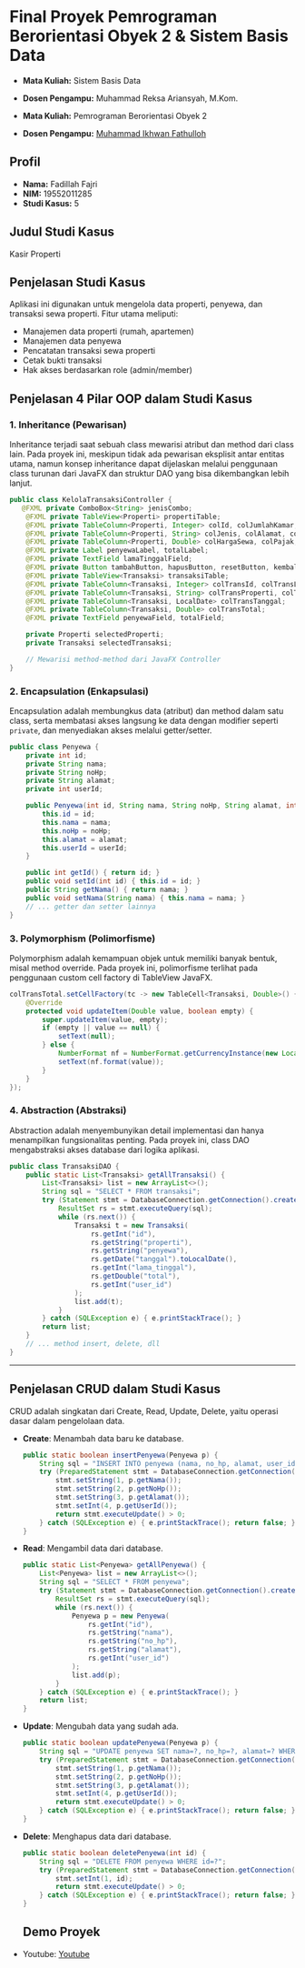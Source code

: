 # Final Proyek Pemrograman Berorientasi Obyek 2 & Sistem Basis Data

- **Mata Kuliah:** Sistem Basis Data
- **Dosen Pengampu:** Muhammad Reksa Ariansyah, M.Kom.

- **Mata Kuliah:** Pemrograman Berorientasi Obyek 2  
- **Dosen Pengampu:** [Muhammad Ikhwan Fathulloh](https://github.com/)


## Profil

- **Nama:** Fadillah Fajri
- **NIM:** 19552011285
- **Studi Kasus:** 5

## Judul Studi Kasus

Kasir Properti

## Penjelasan Studi Kasus

Aplikasi ini digunakan untuk mengelola data properti, penyewa, dan transaksi sewa properti. Fitur utama meliputi:
- Manajemen data properti (rumah, apartemen)
- Manajemen data penyewa
- Pencatatan transaksi sewa properti
- Cetak bukti transaksi
- Hak akses berdasarkan role (admin/member)

## Penjelasan 4 Pilar OOP dalam Studi Kasus

### 1. Inheritance (Pewarisan)
Inheritance terjadi saat sebuah class mewarisi atribut dan method dari class lain. Pada proyek ini, meskipun tidak ada pewarisan eksplisit antar entitas utama, namun konsep inheritance dapat dijelaskan melalui penggunaan class turunan dari JavaFX dan struktur DAO yang bisa dikembangkan lebih lanjut.

```java
public class KelolaTransaksiController {
   @FXML private ComboBox<String> jenisCombo;
    @FXML private TableView<Properti> propertiTable;
    @FXML private TableColumn<Properti, Integer> colId, colJumlahKamar;
    @FXML private TableColumn<Properti, String> colJenis, colAlamat, colStatus;
    @FXML private TableColumn<Properti, Double> colHargaSewa, colPajak;
    @FXML private Label penyewaLabel, totalLabel;
    @FXML private TextField lamaTinggalField;
    @FXML private Button tambahButton, hapusButton, resetButton, kembaliButton;
    @FXML private TableView<Transaksi> transaksiTable;
    @FXML private TableColumn<Transaksi, Integer> colTransId, colTransLama;
    @FXML private TableColumn<Transaksi, String> colTransProperti, colTransAlamat, colTransPenyewa;
    @FXML private TableColumn<Transaksi, LocalDate> colTransTanggal;
    @FXML private TableColumn<Transaksi, Double> colTransTotal;
    @FXML private TextField penyewaField, totalField;

    private Properti selectedProperti;
    private Transaksi selectedTransaksi;

    // Mewarisi method-method dari JavaFX Controller
}
```

### 2. Encapsulation (Enkapsulasi)
Encapsulation adalah membungkus data (atribut) dan method dalam satu class, serta membatasi akses langsung ke data dengan modifier seperti `private`, dan menyediakan akses melalui getter/setter.

```java
public class Penyewa {
    private int id;
    private String nama;
    private String noHp;
    private String alamat;
    private int userId;

    public Penyewa(int id, String nama, String noHp, String alamat, int userId) {
        this.id = id;
        this.nama = nama;
        this.noHp = noHp;
        this.alamat = alamat;
        this.userId = userId;
    }

    public int getId() { return id; }
    public void setId(int id) { this.id = id; }
    public String getNama() { return nama; }
    public void setNama(String nama) { this.nama = nama; }
    // ... getter dan setter lainnya
}
```

### 3. Polymorphism (Polimorfisme)
Polymorphism adalah kemampuan objek untuk memiliki banyak bentuk, misal method override. Pada proyek ini, polimorfisme terlihat pada penggunaan custom cell factory di TableView JavaFX.

```java
colTransTotal.setCellFactory(tc -> new TableCell<Transaksi, Double>() {
    @Override
    protected void updateItem(Double value, boolean empty) {
        super.updateItem(value, empty);
        if (empty || value == null) {
            setText(null);
        } else {
            NumberFormat nf = NumberFormat.getCurrencyInstance(new Locale("id", "ID"));
            setText(nf.format(value));
        }
    }
});
```

### 4. Abstraction (Abstraksi)
Abstraction adalah menyembunyikan detail implementasi dan hanya menampilkan fungsionalitas penting. Pada proyek ini, class DAO mengabstraksi akses database dari logika aplikasi.

```java
public class TransaksiDAO {
    public static List<Transaksi> getAllTransaksi() {
        List<Transaksi> list = new ArrayList<>();
        String sql = "SELECT * FROM transaksi";
        try (Statement stmt = DatabaseConnection.getConnection().createStatement()) {
            ResultSet rs = stmt.executeQuery(sql);
            while (rs.next()) {
                Transaksi t = new Transaksi(
                    rs.getInt("id"),
                    rs.getString("properti"),
                    rs.getString("penyewa"),
                    rs.getDate("tanggal").toLocalDate(),
                    rs.getInt("lama_tinggal"),
                    rs.getDouble("total"),
                    rs.getInt("user_id")
                );
                list.add(t);
            }
        } catch (SQLException e) { e.printStackTrace(); }
        return list;
    }
    // ... method insert, delete, dll
}
```

---

## Penjelasan CRUD dalam Studi Kasus

CRUD adalah singkatan dari Create, Read, Update, Delete, yaitu operasi dasar dalam pengelolaan data.

- **Create**: Menambah data baru ke database.
    ```java
    public static boolean insertPenyewa(Penyewa p) {
        String sql = "INSERT INTO penyewa (nama, no_hp, alamat, user_id) VALUES (?, ?, ?, ?)";
        try (PreparedStatement stmt = DatabaseConnection.getConnection().prepareStatement(sql)) {
            stmt.setString(1, p.getNama());
            stmt.setString(2, p.getNoHp());
            stmt.setString(3, p.getAlamat());
            stmt.setInt(4, p.getUserId());
            return stmt.executeUpdate() > 0;
        } catch (SQLException e) { e.printStackTrace(); return false; }
    }
    ```

- **Read**: Mengambil data dari database.
    ```java
    public static List<Penyewa> getAllPenyewa() {
        List<Penyewa> list = new ArrayList<>();
        String sql = "SELECT * FROM penyewa";
        try (Statement stmt = DatabaseConnection.getConnection().createStatement()) {
            ResultSet rs = stmt.executeQuery(sql);
            while (rs.next()) {
                Penyewa p = new Penyewa(
                    rs.getInt("id"),
                    rs.getString("nama"),
                    rs.getString("no_hp"),
                    rs.getString("alamat"),
                    rs.getInt("user_id")
                );
                list.add(p);
            }
        } catch (SQLException e) { e.printStackTrace(); }
        return list;
    }
    ```

- **Update**: Mengubah data yang sudah ada.
    ```java
    public static boolean updatePenyewa(Penyewa p) {
        String sql = "UPDATE penyewa SET nama=?, no_hp=?, alamat=? WHERE user_id=?";
        try (PreparedStatement stmt = DatabaseConnection.getConnection().prepareStatement(sql)) {
            stmt.setString(1, p.getNama());
            stmt.setString(2, p.getNoHp());
            stmt.setString(3, p.getAlamat());
            stmt.setInt(4, p.getUserId());
            return stmt.executeUpdate() > 0;
        } catch (SQLException e) { e.printStackTrace(); return false; }
    }
    ```

- **Delete**: Menghapus data dari database.
    ```java
    public static boolean deletePenyewa(int id) {
        String sql = "DELETE FROM penyewa WHERE id=?";
        try (PreparedStatement stmt = DatabaseConnection.getConnection().prepareStatement(sql)) {
            stmt.setInt(1, id);
            return stmt.executeUpdate() > 0;
        } catch (SQLException e) { e.printStackTrace(); return false; }
    }
    ```
    
    ## Demo Proyek
<ul>
  <li>Youtube: <a href="https://youtu.be/hXQhkRrb7zU">Youtube</a></li>
</ul>
